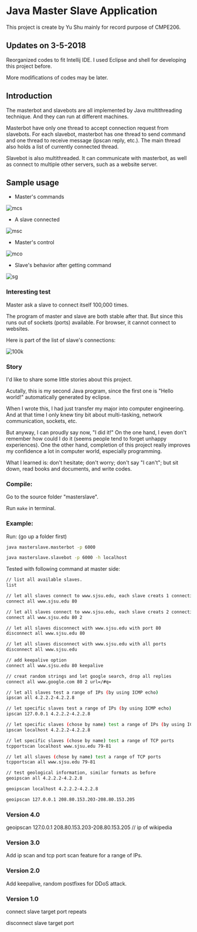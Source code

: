 # Java Master Slave Application

This project is create by Yu Shu mainly for record purpose of CMPE206.

## Updates on 3-5-2018

Reorganized codes to fit Intellij IDE. 
I used Eclipse and shell for developing this project before.

More modifications of codes may be later.

## Introduction

The masterbot and slavebots are all implemented by Java multithreading technique. And they can run at different machines.

Masterbot have only one thread to accept connection request from slavebots. For each slavebot, masterbot has one thread to send 
command and one thread to receive message (ipscan reply, etc.). The main thread also holds a list of currently connected thread.

Slavebot is also multithreaded. It can communicate with masterbot, as well as connect to multiple other servers, such as a website server.

## Sample usage

- Master's commands

![mcs](img/m_commands.png)

- A slave connected

![msc](img/m_s_connected.png)

- Master's control

![mco](img/m_control.png)

- Slave's behavior after getting command

![sg](img/s_get.png)

### Interesting test

Master ask a slave to connect itself 100,000 times.

The program of master and slave are both stable after that.
But since this runs out of sockets (ports) available. 
For browser, it cannot connect to websites.

Here is part of the list of slave's connections:

![100k](img/100000.png)

### Story
I'd like to share some little stories about this project.

Acutally, this is my second Java program, since the first one is "Hello world!" automatically generated by eclipse.

When I wrote this, I had just transfer my major into computer engineering. 
And at that time I only knew tiny bit about multi-tasking, network communication, sockets, etc.

But anyway, I can proudly say now, "I did it!" On the one hand, I even don't remember how could I do it (seems people tend to forget unhappy experiences). One the other hand, completion of this project really improves my confidence a lot in computer world, especially programming.

What I learned is: don't hesitate; don't worry; don't say "I can't"; but sit down, read books and documents, and write codes.

### Compile:
Go to the source folder "masterslave".

Run ```make``` in terminal.

### Example:

Run: (go up a folder first)

```bash
java masterslave.masterbot -p 6000

java masterslave.slavebot -p 6000 -h localhost
```

Tested with following command at master side:

```bash
// list all available slaves.
list

// let all slaves connect to www.sjsu.edu, each slave creats 1 connection.
connect all www.sjsu.edu 80 

// let all slaves connect to www.sjsu.edu, each slave creats 2 connection.
connect all www.sjsu.edu 80 2 

// let all slaves disconnect with www.sjsu.edu with port 80
disconnect all www.sjsu.edu 80 

// let all slaves disconnect with www.sjsu.edu with all ports
disconnect all www.sjsu.edu 

// add keepalive option
connect all www.sjsu.edu 80 keepalive 

// creat random strings and let google search, drop all replies
connect all www.google.com 80 2 url=/#q= 

// let all slaves test a range of IPs (by using ICMP echo)
ipscan all 4.2.2.2-4.2.2.8 

// let specific slaves test a range of IPs (by using ICMP echo)
ipscan 127.0.0.1 4.2.2.2-4.2.2.8 

// let specific slaves (chose by name) test a range of IPs (by using ICMP echo)
ipscan localhost 4.2.2.2-4.2.2.8 

// let specific slaves (chose by name) test a range of TCP ports
tcpportscan localhost www.sjsu.edu 79-81 

// let all slaves (chose by name) test a range of TCP ports
tcpportscan all www.sjsu.edu 79-81 

// test geological information, similar formats as before
geoipscan all 4.2.2.2-4.2.2.8 

geoipscan localhost 4.2.2.2-4.2.2.8

geoipscan 127.0.0.1 208.80.153.203-208.80.153.205 
```

### Version 4.0

geoipscan 127.0.0.1 208.80.153.203-208.80.153.205
// ip of wikipedia

### Version 3.0

Add ip scan and tcp port scan feature for a range of IPs.

### Version 2.0

Add keepalive, random postfixes for DDoS attack.

### Version 1.0

connect slave target port repeats

disconnect slave target port

